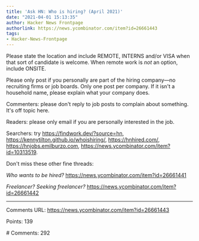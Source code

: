 ```yaml
---
title: 'Ask HN: Who is hiring? (April 2021)'
date: "2021-04-01 15:13:35"
author: Hacker News Frontpage
authorlink: https://news.ycombinator.com/item?id=26661443
tags:
- Hacker-News-Frontpage
---
```


<p>Please state the location and include REMOTE, INTERNS and/or VISA
when that sort of candidate is welcome. When remote work is <i>not</i> an option,
include ONSITE.<p>Please only post if you personally are part of the hiring company—no
recruiting firms or job boards. Only one post per company. If it isn't a household name,
please explain what your company does.<p>Commenters: please don't reply to job posts to complain about
something. It's off topic here.<p>Readers: please only email if you are personally interested in the job.<p>Searchers: try <a href="https://findwork.dev/?source=hn" rel="nofollow">https://findwork.dev/?source=hn</a>, <a href="https://kennytilton.github.io/whoishiring/" rel="nofollow">https://kennytilton.github.io/whoishiring/</a>,
<a href="https://hnhired.com/" rel="nofollow">https://hnhired.com/</a>, <a href="https://hnjobs.emilburzo.com" rel="nofollow">https://hnjobs.emilburzo.com</a>, <a href="https://news.ycombinator.com/item?id=10313519" rel="nofollow">https://news.ycombinator.com/item?id=10313519</a>.<p>Don't miss these other fine threads:<p><i>Who wants to be hired?</i> <a href="https://news.ycombinator.com/item?id=26661441" rel="nofollow">https://news.ycombinator.com/item?id=26661441</a><p><i>Freelancer? Seeking freelancer?</i> <a href="https://news.ycombinator.com/item?id=26661442" rel="nofollow">https://news.ycombinator.com/item?id=26661442</a></p>
<hr>
<p>Comments URL: <a href="https://news.ycombinator.com/item?id=26661443">https://news.ycombinator.com/item?id=26661443</a></p>
<p>Points: 139</p>
<p># Comments: 292</p>
